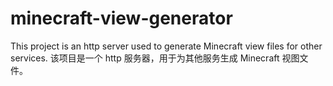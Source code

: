 # minecraft-view-generator
This project is an http server used to generate Minecraft view files for other services. 该项目是一个 http 服务器，用于为其他服务生成 Minecraft 视图文件。
